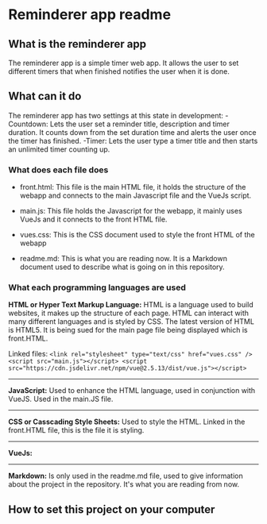 # Reminderer app readme

## What is the reminderer app

The reminderer app is a simple timer web app. It allows the user to set different timers that when finished notifies the user when it is done.

## What can it do

The reminderer app has two settings at this state in development:
-Countdown: Lets the user set a reminder title, description and timer duration. It counts down from the set duration time and alerts the user once the timer has finished.
-Timer: Lets the user type a timer title and then starts an unlimited timer counting up.

### What does each file does

- front.html: This file is the main HTML file, it holds the structure of the webapp and connects to the main Javascript file and the VueJs script.

- main.js: This file holds the Javascript for the webapp, it mainly uses VueJs and it connects to the front HTML file.

- vues.css: This is the CSS document used to style the front HTML of the webapp

- readme.md: This is what you are reading now. It is a Markdown document used to describe what is going on in this repository.

### What each programming languages are used

**HTML or Hyper Text Markup Language:** HTML is a language used to build websites, it makes up the structure of each page. HTML can interact with many different languages and is styled by CSS. The latest version of HTML is HTML5. It is being sued for the main page file being displayed which is front.HTML.

Linked files: `<link rel="stylesheet" type="text/css" href="vues.css" /> <script src="main.js"></script> <script src="https://cdn.jsdelivr.net/npm/vue@2.5.13/dist/vue.js"></script>`

---

**JavaScript:** Used to enhance the HTML language, used in conjunction with VueJS. Used in the main.JS file.

---

**CSS or Casscading Style Sheets:** Used to style the HTML. Linked in the front.HTML file, this is the file it is styling.

---

**VueJs:**

---

**Markdown:** Is only used in the readme.md file, used to give information about the project in the repository. It's what you are reading from now.

## How to set this project on your computer
